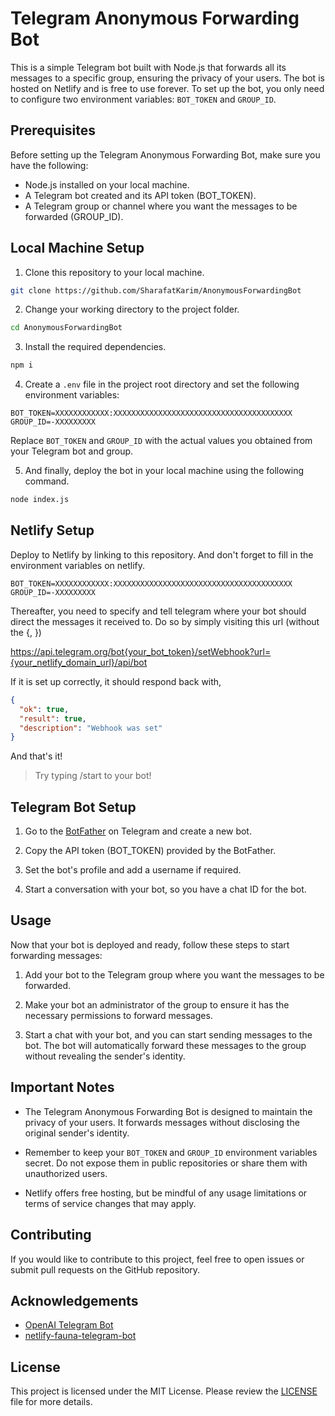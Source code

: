# Telegram Anonymous Forwarding Bot

This is a simple Telegram bot built with Node.js that forwards all its messages to a specific group, ensuring the privacy of your users. The bot is hosted on Netlify and is free to use forever. To set up the bot, you only need to configure two environment variables: `BOT_TOKEN` and `GROUP_ID`.

## Prerequisites

Before setting up the Telegram Anonymous Forwarding Bot, make sure you have the following:

- Node.js installed on your local machine.
- A Telegram bot created and its API token (BOT_TOKEN).
- A Telegram group or channel where you want the messages to be forwarded (GROUP_ID).

## Local Machine Setup

1. Clone this repository to your local machine.

```bash
git clone https://github.com/SharafatKarim/AnonymousForwardingBot
```

2. Change your working directory to the project folder.

```bash
cd AnonymousForwardingBot
```

3. Install the required dependencies.

```bash
npm i
```

4. Create a `.env` file in the project root directory and set the following environment variables:

```env
BOT_TOKEN=XXXXXXXXXXXX:XXXXXXXXXXXXXXXXXXXXXXXXXXXXXXXXXXXXXXXX
GROUP_ID=-XXXXXXXXX
```

Replace `BOT_TOKEN` and `GROUP_ID` with the actual values you obtained from your Telegram bot and group.

5. And finally, deploy the bot in your local machine using the following command.

```bash
node index.js
```

## Netlify Setup

Deploy to Netlify by linking to this repository. And don't forget to fill in the environment variables on netlify.

```env
BOT_TOKEN=XXXXXXXXXXXX:XXXXXXXXXXXXXXXXXXXXXXXXXXXXXXXXXXXXXXXX
GROUP_ID=-XXXXXXXXX
```
Thereafter, you need to specify and tell telegram where your bot should direct the messages it received to. Do so by simply visiting this url (without the {, })

https://api.telegram.org/bot{your_bot_token}/setWebhook?url={your_netlify_domain_url}/api/bot

If it is set up correctly, it should respond back with,

```json
{
  "ok": true,
  "result": true,
  "description": "Webhook was set"
}
```

And that's it!

> Try typing /start to your bot!

## Telegram Bot Setup

1. Go to the [BotFather](https://core.telegram.org/bots#botfather) on Telegram and create a new bot.

2. Copy the API token (BOT_TOKEN) provided by the BotFather.

3. Set the bot's profile and add a username if required.

4. Start a conversation with your bot, so you have a chat ID for the bot.

## Usage

Now that your bot is deployed and ready, follow these steps to start forwarding messages:

1. Add your bot to the Telegram group where you want the messages to be forwarded.

2. Make your bot an administrator of the group to ensure it has the necessary permissions to forward messages.

3. Start a chat with your bot, and you can start sending messages to the bot. The bot will automatically forward these messages to the group without revealing the sender's identity.

## Important Notes

- The Telegram Anonymous Forwarding Bot is designed to maintain the privacy of your users. It forwards messages without disclosing the original sender's identity.

- Remember to keep your `BOT_TOKEN` and `GROUP_ID` environment variables secret. Do not expose them in public repositories or share them with unauthorized users.

- Netlify offers free hosting, but be mindful of any usage limitations or terms of service changes that may apply.

## Contributing

If you would like to contribute to this project, feel free to open issues or submit pull requests on the GitHub repository.

## Acknowledgements
- [OpenAI Telegram Bot](https://github.com/sr-tamim/openai-telegram-bot/)
- [netlify-fauna-telegram-bot](https://github.com/jokarz/netlify-fauna-telegram-bot)

## License

This project is licensed under the MIT License. Please review the [LICENSE](LICENSE) file for more details.
